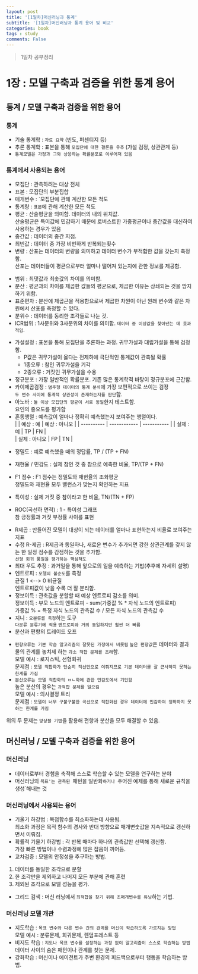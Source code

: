 ```yaml
---
layout: post
title: '[1일차]머신러닝과 통계'
subtitle: '[1일차]머신러닝과 통계 용어 및 비교'
categories: book
tags : study
comments: False
---
```

> 1일차 공부정리

# 1장 : 모델 구축과 검증을 위한 통계 용어

## 통계 / 모델 구축과 검증을 위한 용어

### 통계
 - 기술 통계학 : `자료 요약` (빈도, 퍼센티지 등)
 - 추론 통계학 : 표본을 통해 `모집단에 대한 결론을 유추` (가설 검정, 상관관계 등)
 - `통계모델은 가정과 그와 상응하는 확률분포로 이루어져 있음`
 
### 통계에서 사용되는 용어
 - 모집단 : 관측하려는 대상 전체
 - 표본 : 모집단의 부분집합
 - 매개변수 : `모집단에 관해 계산한 모든 척도
 - 통계량 : `표본`에 관해 계산한 모든 척도
 - 평균 : 산술평균을 의미함. 데이터의 내의 위치값.  
            산술평균은 특이값에 민감하기 때문에 로버스트한 가중평균이나 중간값을 대신하여  
	사용하는 경우가 있음
 - 중간값 : 데이터의 중간 지점.
 - 최빈값 : 데이터 중 가장 비번하게 반복되는횟수
 - 변량 : 산포는 데이터의 변량을 의미하고 데이터 변수가 부적합한 값을 갖는지 측정함.  
산포는 데이터들이 평균으로부터 얼마나 떨어져 있는지에 관한 정보를 제공함.
+ 범위 : 최댓값과 최솟값의 차이를 의미함.
+ 분산 : 평균과의 차이를 제곱한 값들의 평균으로, 제곱한 이유는 상쇄되는 것을 방지하기 위함.
+ 표준편차 : 분산에 제곱근을 적용함으로써 제곱한 차원이 아닌 원래 변수와 같은 차원에서 산포를 측정할 수 있다.
+ 분위수 : 데이터를 동리한 조각들로 나눈 것.
+ ICR범위 : 1사분위와 3사분위의 차이를 의미함. `데이터 중 이상값을 찾아낸는 데 효과적임`.
 - 가설설정 : 표본을 통해 모집단을 추론하는 과정. 귀무가설과 대립가설을 통해 검정함.  
	  + P값은 귀무가설이 옳다는 전제하에 극단적인 통계값이 관측될 확률  
	  + 1종오류 : 참인 귀무가설을 기각  
	  + 2종오류 : 거짓인 귀무가설을 수용
 - 정규분포 : 가장 일반적인 확률분포. 기존 많은 통계학적 바탕이 정규분포에 근간함.
 - 카이제곱검정 : `범주형 데이터의 통계 분석`에 가장 보편적으로 쓰이는 검정  
		`두 변수 사이에 통계적 상관성이 존재하는지를 판단`함.
 - 아노바 : `둘 이상 모집단의 평균이 서로 동일`한지 테스트함.  
	  요인의 중요도를 평가함
 - 혼동행렬 : 예측값이 얼마나 정확히 예측했는지 보여주는 행렬이다.  
|       | 예상 : 예 | 예상 : 아니오 |
| ---------- | ------------ | ----------- |
| 실제 : 예 | TP | FN |                                                                                                                                                  
| 실제 : 아니오 | FP | TN |
                                                                                                                                                  
+ 정밀도 : 예로 예측했을 때의 정답률, TP / (TP + FN)
+ 재현율 / 민감도 : 실제 참인 것 중 참으로 예측한 비율, TP/(TP + FN)
+ F1 점수 : F1 점수는 정밀도와 재현율의 조화평균  
정밀도와 재현율 모두 밸런스가 맞는지 확인하는 지표

+ 특이성 : 실제 거짓 중 참이라고 한 비율, TN/(TN + FP)
+ ROC(곡선하 면적) : 1 - 특이성 그래프  
참 긍정률과 거짓 부정률 사이를 표현 
 - R제곱 : 만들어진 모델이 대상이 되는 데이터를 얼마나 표현하는지 비율로 보여주는 지표
 - 수정 R-제곱 : R제곱과 동일하나, 새로운 변수가 추가되면 강한 상관관계를 갖지 않는 한 일정 점수를 감점하는 것을 추가함.  
`선형 회귀 품질을 평가하는 핵심척도`
 - 최대 우도 추정 : 과거일을 통해 앞으로의 일을 예측하는 기법(추후에 자세히 설명)
 - 엔트로피 : `모델의 불순도`를 측정  
균질 1 <--> 0 비균질  
엔트로피값이 낮을 수록 더 잘 분리함.
 - 정보이득 : 관축값을 분할할 때 예상 엔트로피 감소를 의미.  
정보이득 : 부모 노드의 엔트로피 - sum(가중값 % * 자식 노드의 엔트로피)  
가중값 % = 특정 자식 노드의 관측값 수 / 모든 자식 노드의 관측값 수
 - 지니 : `오분류를 측정`하는 도구  
`다분류 뷴류기에 적용`
`엔트로피와 거의 동일하지만 훨씬 더 빠름`
 - 분산과 편향의 트레이드 오프  
+ `편향오류는 기본 학습 알고리즘의 잘못된 가정에서 비롯됨`
`높은 편향값`은 데이터와 결과물의 관계를 놓치제 하는 `과소 적합 문제를 초래`함.  
모델 예시 : 로지스틱, 선형회귀  
문제점 : `모델 적합화가 단순히 직선만으로 이뤄지므로 기본 데이터를 잘 근사하지 못하는 한계를 가짐`
+ `분산오류는 모델 적합화의 ㅂㄴ화에 관한 민감도에서 기인함`  
높은 분산의 경우는 `과적합 문제를 일으킴`  
모델 예시 : 의사결정 트리  
문제점 : `모델이 너무 구불구불한 곡선으로 적합화된 경우 데이터에 민감하여 정확하지 못하는 한계를 가짐`  

위의 두 문제는 `앙상블 기법`을 활용해 편향과 분산을 모두 해결할 수 있음.  

## 머신러닝 / 모델 구축과 검증을 위한 용어

### 머신러닝
 - 데이터로부터 경험을 축적해 스스로 학습할 수 있는 모델을 연구하는 분야
 - 머신러닝의 `목표'는 관측된 `패턴을 일반화`하거나 `주어진 예제를 통해 새로운 규칙을 생성`해내는 것

### 머신러닝에서 사용되는 용어
 - 기울기 하강법 : 목접함수를 최소화하는데 사용됨.  
최소화 과정은 목적 함수의 경사와 반대 방향으로 매개변숫값을 지속적으로 갱신하면서 이뤄짐.
 - 확률적 기울기 하강법 : 각 반복 때마다 하나의 관측값만 선택해 갱신함.  
가장 빠른 방법이나 수렴과정에 많은 잡음이 끼어듬.
 - 교차검증 : 모델의 안정성을 추구하는 방법.  
1. 데이터를 동일한 조각으로 분할  
2. 한 조각만을 제외하고 나머지 모든 부분에 관해 훈련  
3. 제외된 조각으로 모델 성능을 평가.

 - 그리드 검색 : 머신 러닝에서 `최적합을 찾기 위해 초매개변수를 튜닝`하는 기법.

### 머신러닝 모델 개관
 - 지도학습 : `목표 변수와 다른 변수 간의 관계를 머신이 학습하도록 가르치는 방법`  
모델 예시 : 분류문제, 회귀문제, 렌덤포레스트 등
- 비지도 학습 : `지도나 목표 변수를 설정하는 과정 없이 알고리즘이 스스로 학습하는 방법`  
데이터 사이의 숨은 패턴이나 관계를 찾는 문제.
 - 강화학습 : 머신이나 에이전트가 주변 환경의 피드백으로부터 행동을 학습하는 방법.
